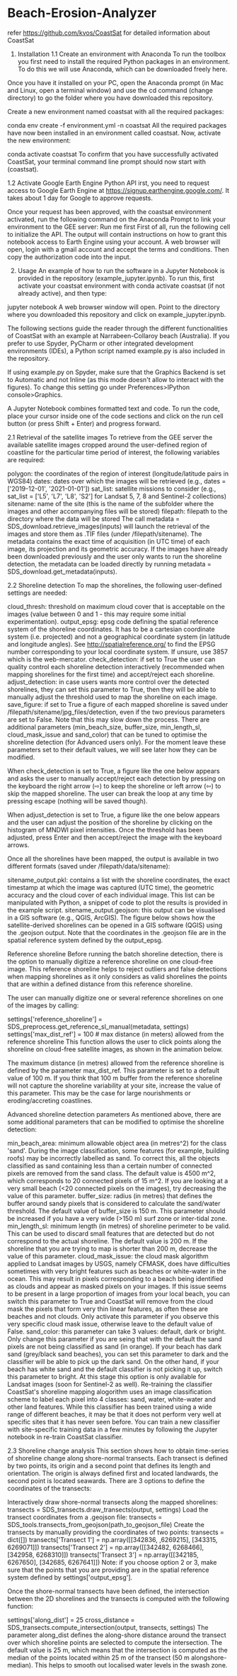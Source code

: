 # Beach-Erosion-Analyzer
refer https://github.com/kvos/CoastSat for detailed information about CoastSat


1. Installation
1.1 Create an environment with Anaconda
To run the toolbox you first need to install the required Python packages in an environment. To do this we will use Anaconda, which can be downloaded freely here.

Once you have it installed on your PC, open the Anaconda prompt (in Mac and Linux, open a terminal window) and use the cd command (change directory) to go the folder where you have downloaded this repository.

Create a new environment named coastsat with all the required packages:

conda env create -f environment.yml -n coastsat
All the required packages have now been installed in an environment called coastsat. Now, activate the new environment:

conda activate coastsat
To confirm that you have successfully activated CoastSat, your terminal command line prompt should now start with (coastsat).

1.2 Activate Google Earth Engine Python API
irst, you need to request access to Google Earth Engine at https://signup.earthengine.google.com/. It takes about 1 day for Google to approve requests.

Once your request has been approved, with the coastsat environment activated, run the following command on the Anaconda Prompt to link your environment to the GEE server:
Run me first
First of all, run the following cell to initialize the API. The output will contain instructions on how to grant this notebook access to Earth Engine using your account.
A web browser will open, login with a gmail account and accept the terms and conditions. Then copy the authorization code into the input.

2. Usage
An example of how to run the software in a Jupyter Notebook is provided in the repository (example_jupyter.ipynb). To run this, first activate your coastsat environment with conda activate coastsat (if not already active), and then type:

jupyter notebook
A web browser window will open. Point to the directory where you downloaded this repository and click on example_jupyter.ipynb.

The following sections guide the reader through the different functionalities of CoastSat with an example at Narrabeen-Collaroy beach (Australia). If you prefer to use Spyder, PyCharm or other integrated development environments (IDEs), a Python script named example.py is also included in the repository.

If using example.py on Spyder, make sure that the Graphics Backend is set to Automatic and not Inline (as this mode doesn't allow to interact with the figures). To change this setting go under Preferences>IPython console>Graphics.

A Jupyter Notebook combines formatted text and code. To run the code, place your cursor inside one of the code sections and click on the run cell button (or press Shift + Enter) and progress forward.

2.1 Retrieval of the satellite images
To retrieve from the GEE server the available satellite images cropped around the user-defined region of coastline for the particular time period of interest, the following variables are required:

polygon: the coordinates of the region of interest (longitude/latitude pairs in WGS84)
dates: dates over which the images will be retrieved (e.g., dates = ['2019-12-01', '2021-01-01'])
sat_list: satellite missions to consider (e.g., sat_list = ['L5', 'L7', 'L8', 'S2'] for Landsat 5, 7, 8 and Sentinel-2 collections)
sitename: name of the site (this is the name of the subfolder where the images and other accompanying files will be stored)
filepath: filepath to the directory where the data will be stored
The call metadata = SDS_download.retrieve_images(inputs) will launch the retrieval of the images and store them as .TIF files (under /filepath/sitename). The metadata contains the exact time of acquisition (in UTC time) of each image, its projection and its geometric accuracy. If the images have already been downloaded previously and the user only wants to run the shoreline detection, the metadata can be loaded directly by running metadata = SDS_download.get_metadata(inputs).

2.2 Shoreline detection
To map the shorelines, the following user-defined settings are needed:

cloud_thresh: threshold on maximum cloud cover that is acceptable on the images (value between 0 and 1 - this may require some initial experimentation).
output_epsg: epsg code defining the spatial reference system of the shoreline coordinates. It has to be a cartesian coordinate system (i.e. projected) and not a geographical coordinate system (in latitude and longitude angles). See http://spatialreference.org/ to find the EPSG number corresponding to your local coordinate system. If unsure, use 3857 which is the web-mercator.
check_detection: if set to True the user can quality control each shoreline detection interactively (recommended when mapping shorelines for the first time) and accept/reject each shoreline.
adjust_detection: in case users wants more control over the detected shorelines, they can set this parameter to True, then they will be able to manually adjust the threshold used to map the shoreline on each image.
save_figure: if set to True a figure of each mapped shoreline is saved under /filepath/sitename/jpg_files/detection, even if the two previous parameters are set to False. Note that this may slow down the process.
There are additional parameters (min_beach_size, buffer_size, min_length_sl, cloud_mask_issue and sand_color) that can be tuned to optimise the shoreline detection (for Advanced users only). For the moment leave these parameters set to their default values, we will see later how they can be modified.

When check_detection is set to True, a figure like the one below appears and asks the user to manually accept/reject each detection by pressing on the keyboard the right arrow (⇨) to keep the shoreline or left arrow (⇦) to skip the mapped shoreline. The user can break the loop at any time by pressing escape (nothing will be saved though).

When adjust_detection is set to True, a figure like the one below appears and the user can adjust the position of the shoreline by clicking on the histogram of MNDWI pixel intensities. Once the threshold has been adjusted, press Enter and then accept/reject the image with the keyboard arrows.

Once all the shorelines have been mapped, the output is available in two different formats (saved under /filepath/data/sitename):

sitename_output.pkl: contains a list with the shoreline coordinates, the exact timestamp at which the image was captured (UTC time), the geometric accuracy and the cloud cover of each individual image. This list can be manipulated with Python, a snippet of code to plot the results is provided in the example script.
sitename_output.geojson: this output can be visualised in a GIS software (e.g., QGIS, ArcGIS).
The figure below shows how the satellite-derived shorelines can be opened in a GIS software (QGIS) using the .geojson output. Note that the coordinates in the .geojson file are in the spatial reference system defined by the output_epsg.

Reference shoreline
Before running the batch shoreline detection, there is the option to manually digitize a reference shoreline on one cloud-free image. This reference shoreline helps to reject outliers and false detections when mapping shorelines as it only considers as valid shorelines the points that are within a defined distance from this reference shoreline.

The user can manually digitize one or several reference shorelines on one of the images by calling:

settings['reference_shoreline'] = SDS_preprocess.get_reference_sl_manual(metadata, settings)
settings['max_dist_ref'] = 100 # max distance (in meters) allowed from the reference shoreline
This function allows the user to click points along the shoreline on cloud-free satellite images, as shown in the animation below.

The maximum distance (in metres) allowed from the reference shoreline is defined by the parameter max_dist_ref. This parameter is set to a default value of 100 m. If you think that 100 m buffer from the reference shoreline will not capture the shoreline variability at your site, increase the value of this parameter. This may be the case for large nourishments or eroding/accreting coastlines.

Advanced shoreline detection parameters
As mentioned above, there are some additional parameters that can be modified to optimise the shoreline detection:

min_beach_area: minimum allowable object area (in metres^2) for the class 'sand'. During the image classification, some features (for example, building roofs) may be incorrectly labelled as sand. To correct this, all the objects classified as sand containing less than a certain number of connected pixels are removed from the sand class. The default value is 4500 m^2, which corresponds to 20 connected pixels of 15 m^2. If you are looking at a very small beach (<20 connected pixels on the images), try decreasing the value of this parameter.
buffer_size: radius (in metres) that defines the buffer around sandy pixels that is considered to calculate the sand/water threshold. The default value of buffer_size is 150 m. This parameter should be increased if you have a very wide (>150 m) surf zone or inter-tidal zone.
min_length_sl: minimum length (in metres) of shoreline perimeter to be valid. This can be used to discard small features that are detected but do not correspond to the actual shoreline. The default value is 200 m. If the shoreline that you are trying to map is shorter than 200 m, decrease the value of this parameter.
cloud_mask_issue: the cloud mask algorithm applied to Landsat images by USGS, namely CFMASK, does have difficulties sometimes with very bright features such as beaches or white-water in the ocean. This may result in pixels corresponding to a beach being identified as clouds and appear as masked pixels on your images. If this issue seems to be present in a large proportion of images from your local beach, you can switch this parameter to True and CoastSat will remove from the cloud mask the pixels that form very thin linear features, as often these are beaches and not clouds. Only activate this parameter if you observe this very specific cloud mask issue, otherwise leave to the default value of False.
sand_color: this parameter can take 3 values: default, dark or bright. Only change this parameter if you are seing that with the default the sand pixels are not being classified as sand (in orange). If your beach has dark sand (grey/black sand beaches), you can set this parameter to dark and the classifier will be able to pick up the dark sand. On the other hand, if your beach has white sand and the default classifier is not picking it up, switch this parameter to bright. At this stage this option is only available for Landsat images (soon for Sentinel-2 as well).
Re-training the classifier
CoastSat's shoreline mapping alogorithm uses an image classification scheme to label each pixel into 4 classes: sand, water, white-water and other land features. While this classifier has been trained using a wide range of different beaches, it may be that it does not perform very well at specific sites that it has never seen before. You can train a new classifier with site-specific training data in a few minutes by following the Jupyter notebook in re-train CoastSat classifier.

2.3 Shoreline change analysis
This section shows how to obtain time-series of shoreline change along shore-normal transects. Each transect is defined by two points, its origin and a second point that defines its length and orientation. The origin is always defined first and located landwards, the second point is located seawards. There are 3 options to define the coordinates of the transects:

Interactively draw shore-normal transects along the mapped shorelines:
transects = SDS_transects.draw_transects(output, settings)
Load the transect coordinates from a .geojson file:
transects = SDS_tools.transects_from_geojson(path_to_geojson_file)
Create the transects by manually providing the coordinates of two points:
transects = dict([])
transects['Transect 1'] = np.array([[342836, ,6269215], [343315, 6269071]])
transects['Transect 2'] = np.array([[342482, 6268466], [342958, 6268310]])
transects['Transect 3'] = np.array([[342185, 6267650], [342685, 6267641]])
Note: if you choose option 2 or 3, make sure that the points that you are providing are in the spatial reference system defined by settings['output_epsg'].

Once the shore-normal transects have been defined, the intersection between the 2D shorelines and the transects is computed with the following function:

settings['along_dist'] = 25
cross_distance = SDS_transects.compute_intersection(output, transects, settings)
The parameter along_dist defines the along-shore distance around the transect over which shoreline points are selected to compute the intersection. The default value is 25 m, which means that the intersection is computed as the median of the points located within 25 m of the transect (50 m alongshore-median). This helps to smooth out localised water levels in the swash zone.

